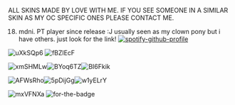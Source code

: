 ALL SKINS MADE BY LOVE WITH ME. IF YOU SEE SOMEONE IN A SIMILAR SKIN AS MY OC SPECIFIC ONES PLEASE CONTACT ME. 

  18. mdni. PT  player since release :J  usually seen as my clown pony but i have others. just look for the link! 
[![spotify-github-profile](https://spotify-github-profile.kittinanx.com/api/view?uid=vs06pr9c0eqe6ummgt5lm56z4&cover_image=true&theme=novatorem&show_offline=false&background_color=121212&interchange=true&bar_color=53b14f&bar_color_cover=false)](https://github.com/kittinan/spotify-github-profile)

![uXkSQp6](https://github.com/user-attachments/assets/4313ae63-28f0-4c69-809e-f32ba93bc427)
![fBZlEcF](https://github.com/user-attachments/assets/96472eee-2adf-409e-a17b-737c881be70e)

![xmSHMLw](https://github.com/user-attachments/assets/a0baed0c-0b27-420e-8e7d-ef7a4b969785)![BYoq6TZ](https://github.com/user-attachments/assets/1fbd218a-faf8-485a-a357-4d178e174b76)![BI6Fkik](https://github.com/user-attachments/assets/acf445ea-a472-4d7f-b104-2d350d4ccb92)

![AFWsRho](https://github.com/user-attachments/assets/59d60e83-5ed0-4799-b4e7-303c63e12956)![5pDijGg](https://github.com/user-attachments/assets/88e8a1b6-ab4f-485a-877d-12510eeb82a2)![w1yELrY](https://github.com/user-attachments/assets/ab07a051-a022-4333-9895-abb711caeab3)

![mxVFNXa](https://github.com/user-attachments/assets/08edac2e-15f9-452d-9660-49bf5d6330e8)
![for-the-badge](https://komarev.com/ghpvc/?username=your-github-patrickbatemanreal)
